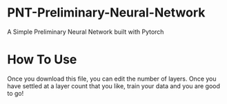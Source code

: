 # PNT-Preliminary-Neural-Network
A Simple Preliminary Neural Network built with Pytorch

# How To Use 
Once you download this file, you can edit the number of layers. Once you have settled at a layer count that you like, train your data and you are good to go!

